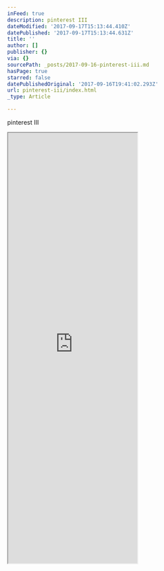 ```yaml
---
inFeed: true
description: pinterest III
dateModified: '2017-09-17T15:13:44.410Z'
datePublished: '2017-09-17T15:13:44.631Z'
title: ''
author: []
publisher: {}
via: {}
sourcePath: _posts/2017-09-16-pinterest-iii.md
hasPage: true
starred: false
datePublishedOriginal: '2017-09-16T19:41:02.293Z'
url: pinterest-iii/index.html
_type: Article

---
```

pinterest III

<iframe src="https://the-grid.github.io/ed-userhtml/?g=eJxljkEKwjAQAO--IgQ8pluFHpSmv_AB22TbpFgTsgvB31tRUPQ6w8D07ErMopDvN6c8TVQUF2c1ADKTcJPjTagQS-PSCgvDBqI0C-uhh1c97HpUHgXN5oxPVtM6kr8wFf3hY8LiTY1egtWHtt1_OXZ4JRMozkGsPnXtn3t3x27LQqHJ6iCS-QxQa_2ZnBNK5JAyPB9xeADFEE6Q" height="1000" style=""></iframe>